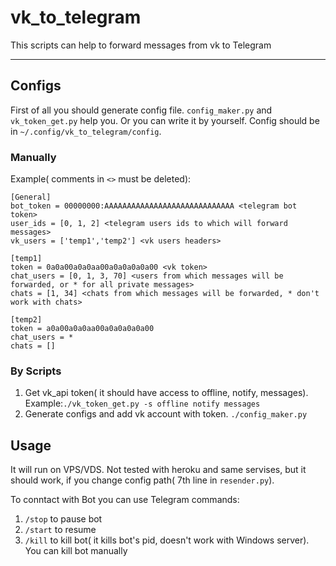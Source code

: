 # vk_to_telegram
This scripts can help to forward messages from vk to Telegram

***

## Configs
First of all you should generate config file. `config_maker.py` and `vk_token_get.py` help you. Or you can write it by yourself. Config should be in `~/.config/vk_to_telegram/config`.

### Manually
Example( comments in `<>` must be deleted):
```
[General]
bot_token = 00000000:AAAAAAAAAAAAAAAAAAAAAAAAAAAAA <telegram bot token>
user_ids = [0, 1, 2] <telegram users ids to which will forward messages>
vk_users = ['temp1','temp2'] <vk users headers>

[temp1]
token = 0a0a00a0a0aa00a0a0a0a0a00 <vk token>
chat_users = [0, 1, 3, 70] <users from which messages will be forwarded, or * for all private messages>
chats = [1, 34] <chats from which messages will be forwarded, * don't work with chats>

[temp2]
token = a0a00a0a0aa00a0a0a0a0a00
chat_users = *
chats = []
```

### By Scripts

1. Get vk_api token( it should have access to offline, notify, messages). Example:`./vk_token_get.py -s offline notify messages`
2. Generate configs and add vk account with token. `./config_maker.py`

## Usage

It will run on VPS/VDS. Not tested with heroku and same servises, but it should work, if you change config path( 7th line in `resender.py`).

To conntact with Bot you can use Telegram commands:
1. `/stop`  to pause bot
2. `/start` to resume
3. `/kill`  to kill bot( it kills bot's pid, doesn't work with Windows server). You can kill bot manually
